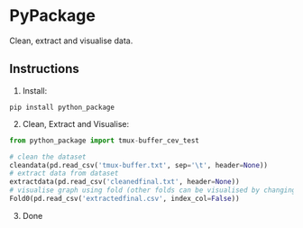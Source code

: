 # PyPackage

Clean, extract and visualise data.

## Instructions

1. Install:

```
pip install python_package
```

2. Clean, Extract and Visualise:

```python
from python_package import tmux-buffer_cev_test

# clean the dataset
cleandata(pd.read_csv('tmux-buffer.txt', sep='\t', header=None))
# extract data from dataset
extractdata(pd.read_csv('cleanedfinal.txt', header=None))
# visualise graph using fold (other folds can be visualised by changing fold number, ie. Fold0,Fold1 etc...)
Fold0(pd.read_csv('extractedfinal.csv', index_col=False))
```

3. Done